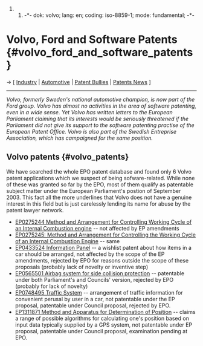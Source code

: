 1.  1.  -\*- dok: volvo; lang: en; coding: iso-8859-1; mode:
        fundamental; -\*-

# Volvo, Ford and Software Patents {#volvo_ford_and_software_patents}

-\> \[ [ Industry](SektorEn "wikilink") \| [
Automotive](SektorAutoEn "wikilink") \| [ Patent
Bullies](FairTechEn "wikilink") \| [ Patents
News](SwpatcninoEn "wikilink") \]

------------------------------------------------------------------------

*Volvo, formerly Sweden\'s national automotive champion, is now part of
the Ford group. Volvo has almost no activities in the area of software
patenting, even in a wide sense. Yet Volvo has written letters to the
European Parliament claiming that its interests would be seriously
threatened if the Parliament did not give its support to the software
patenting practise of the European Patent Office. Volvo is also part of
the Swedish Entreprise Association, which has campaigned for the same
position.*

## Volvo patents {#volvo_patents}

We have searched the whole EPO patent database and found only 6 Volvo
patent applications which we suspect of being sofware-related. While
none of these was granted so far by the EPO, most of them qualify as
patentable subject matter under the European Parliament\'s postion of
September 2003. This fact all the more underlines that Volvo does not
have a genuine interest in this field but is just carelessly lending its
name for abuse by the patent lawyer network.

-   [EP0275244 Method and Arrangement for Controlling Working Cycle of
    an Internal Combustion
    engine](http://swpat.ffii.org/patents/txt/ep/0275/244/ "wikilink")
    \-- not affected by EP amendments
-   [EP0275245: Method and Arrangement for Controlling the Working Cycle
    of an Internal Combustion
    Engine](http://swpat.ffii.org/patents/txt/ep/0275/245/ "wikilink")
    \-- same
-   [EP0433524 Information
    Panel](http://swpat.ffii.org/patents/txt/ep/0433/524/ "wikilink")
    \-- a wishlist patent about how items in a car should be arranged,
    not affected by the scope of the EP amendments, rejected by EPO for
    reasons outside the scope of these proposals (probably lack of
    novelty or inventive step)
-   [EP0565501 Airbag system for side collision
    protection](http://swpat.ffii.org/patents/txt/ep/0565/501/ "wikilink")
    \-- patentable under both Parliament\'s and Councils\' version,
    rejected by EPO (probably for lack of novelty)
-   [EP0748495 Traffic
    System](http://swpat.ffii.org/patents/txt/ep/0748/495/ "wikilink")
    \-- arrangement of traffic information for convenient perusal by
    user in a car, not patentable under the EP proposal, patentable
    under Council proposal, rejected by EPO.
-   [EP1311871 Method and Apparatus for Determination of
    Position](http://swpat.ffii.org/patents/txt/ep/1311/871/ "wikilink")
    \-- claims a range of possible algorithms for calculating one\'s
    position based on input data typically supplied by a GPS system, not
    patentable under EP proposal, patentable under Council proposal,
    examination pending at EPO.
